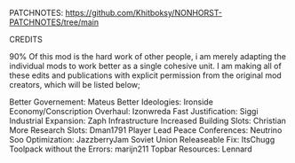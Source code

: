 PATCHNOTES:
    https://github.com/Khitboksy/NONHORST-PATCHNOTES/tree/main


CREDITS

90% Of this mod is the hard work of other people, i am merely adapting the individual mods to work better as a single cohesive unit. 
I am making all of these edits and publications with explicit permission from the original mod creators, which will be listed below;

Better Governement: Mateus
Better Ideologies: Ironside
Economy/Conscription Overhaul: Izonwreda
Fast Justification: Siggi
Industrial Expansion: Zaph
Infrastructure Increased Building Slots: Christian
More Research Slots: Dman1791
Player Lead Peace Conferences: Neutrino
Soo Optimization: JazzberryJam
Soviet Union Releaseable Fix: ItsChugg
Toolpack without the Errors: marijn211
Topbar Resources: Lennard
